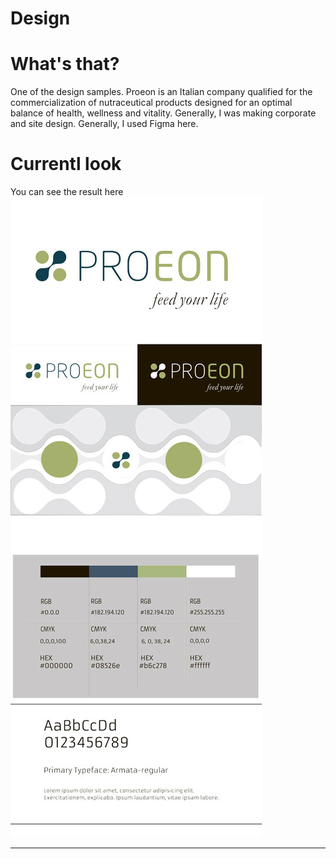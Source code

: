 # Design
# What's that?
One of the design samples.
Proeon  is an Italian company qualified for the commercialization of nutraceutical products
designed for an optimal balance of health, wellness and vitality.
Generally, I was making corporate and site design.
Generally, I used Figma here.

 

# Currentl look
You can see the result here 
![Main screen](https://github.com/Oxidit/Design/blob/main/ProEonIT.jpg "")
___________________________________________________________
 
 



